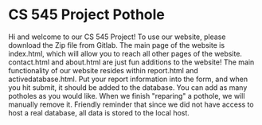 # CS 545 Project Pothole

Hi and welcome to our CS 545 Project! To use our website, please download the Zip file from Gitlab. The main page of the website is index.html, which will allow you to reach all other pages of the website. contact.html and about.html are just fun additions to the website! The main functionality of our website resides within report.html and activedatabase.html. Put your report information into the form, and when you hit submit, it should be added to the database. You can add as many potholes as you would like. When we finish "reparing" a pothole, we will manually remove it. Friendly reminder that since we did not have access to host a real database, all data is stored to the local host. 
